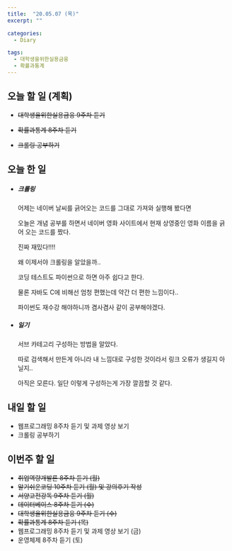 ```yaml
---
title:  "20.05.07 (목)"
excerpt: ""

categories:
  - Diary

tags:
  - 대학생을위한실용금융
  - 확률과통계
---
```


## 오늘 할 일 (계획)

- ~~대학생을위한실용금융 9주차 듣기~~
- ~~확률과통계 8주차 듣기~~

- ~~크롤링 공부하기~~


## 오늘 한 일

- ##### 크롤링

  어제는 네이버 날씨를 긁어오는 코드를 그대로 가져와 실행해 봤다면

  오늘은 개념 공부를 하면서 네이버 영화 사이트에서 현재 상영중인 영화 이름을 긁어 오는 코드를 짰다.

  진짜 재밌다!!!!

  왜 이제서야 크롤링을 알았을까..

  코딩 테스트도 파이썬으로 하면 아주 쉽다고 한다.

  물론 자바도 C에 비해선 엄청 편했는데 약간 더 편한 느낌이다..

  파이썬도 재수강 해야하니까 겸사겸사 같이 공부해야겠다.

- ##### 일기

  서브 카테고리 구성하는 방법을 알았다.

  따로 검색해서 만든게 아니라 내 느낌대로 구성한 것이라서 링크 오류가 생길지 아닐지..

  아직은 모른다. 일단 이렇게 구성하는게 가장 깔끔할 것 같다.

## 내일 할 일

- 웹프로그래밍 8주차 듣기 및 과제 영상 보기
- 크롤링 공부하기


## 이번주 할 일

- ~~취업역량개발론 8주차 듣기 (월)~~
- ~~알기쉬운코딩 10주차 듣기 (월) 및 강의후기 작성~~
- ~~서양고전강독 9주차 듣기 (월)~~
- ~~데이터베이스 8주차 듣기 (수)~~
- ~~대학생을위한실용금융 9주차 듣기 (수)~~
- ~~확률과통계 8주차 듣기 (목)~~
- 웹프로그래밍 8주차 듣기 및 과제 영상 보기 (금)
- 운영체제 8주차 듣기 (토)